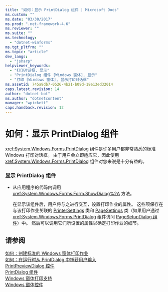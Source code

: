 ```yaml
---
title: "如何：显示 PrintDialog 组件 | Microsoft Docs"
ms.custom: ""
ms.date: "03/30/2017"
ms.prod: ".net-framework-4.6"
ms.reviewer: ""
ms.suite: ""
ms.technology: 
  - "dotnet-winforms"
ms.tgt_pltfrm: ""
ms.topic: "article"
dev_langs: 
  - "jsharp"
helpviewer_keywords: 
  - "打印对话框, 显示"
  - "PrintDialog 组件 [Windows 窗体], 显示"
  - "打印 [Windows 窗体], 显示打印对话框"
ms.assetid: 745a8db7-0526-4b21-b09d-18e13ed32014
caps.latest.revision: 14
author: "dotnet-bot"
ms.author: "dotnetcontent"
manager: "wpickett"
caps.handback.revision: 12
---
```

# 如何：显示 PrintDialog 组件
<xref:System.Windows.Forms.PrintDialog> 组件是许多用户都非常熟悉的标准 Windows 打印对话框。  由于用户会立即适应它，因此使用 <xref:System.Windows.Forms.PrintDialog> 组件对您来说是十分有益的。  
  
### 显示 PrintDialog 组件  
  
-   从应用程序的代码内调用 <xref:System.Windows.Forms.Form.ShowDialog%2A> 方法。  
  
     在显示该组件后，用户将与之进行交互，设置打印作业的属性。  这些项保存在与该打印作业关联的 [PrinterSettings](frlrfSystemDrawingPrintingPrinterSettingsMembersTopic) 类和 [PageSettings](frlrfSystemDrawingPrintingPageSettingsMembersTopic) 类（如果用户通过 <xref:System.Windows.Forms.PrintDialog> 组件访问 [PageSetupDialog 组件](../../../../docs/framework/winforms/controls/pagesetupdialog-component-windows-forms.md)）中。  然后可以调用它们所设置的属性以确定打印作业的细节。  
  
## 请参阅  
 [如何：创建标准的 Windows 窗体打印作业](../../../../docs/framework/winforms/advanced/how-to-create-standard-windows-forms-print-jobs.md)   
 [如何：在运行时从 PrintDialog 中捕获用户输入](../../../../docs/framework/winforms/advanced/how-to-capture-user-input-from-a-printdialog-at-run-time.md)   
 [PrintPreviewDialog 控件](../../../../docs/framework/winforms/controls/printpreviewdialog-control-windows-forms.md)   
 [PrintDialog 组件](../../../../docs/framework/winforms/controls/printdialog-component-windows-forms.md)   
 [Windows 窗体打印支持](../../../../docs/framework/winforms/advanced/windows-forms-print-support.md)   
 [Windows 窗体控件](../../../../docs/framework/winforms/controls/index.md)